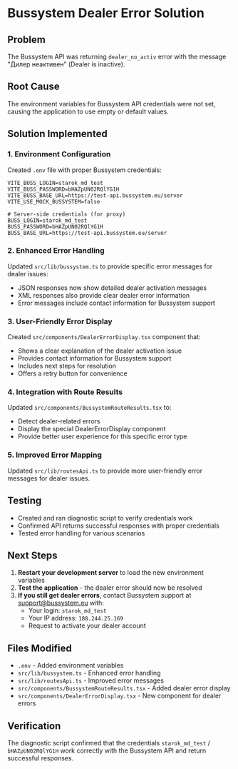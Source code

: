 # Bussystem Dealer Error Solution

## Problem
The Bussystem API was returning `dealer_no_activ` error with the message "Дилер неактивен" (Dealer is inactive).

## Root Cause
The environment variables for Bussystem API credentials were not set, causing the application to use empty or default values.

## Solution Implemented

### 1. Environment Configuration
Created `.env` file with proper Bussystem credentials:
```env
VITE_BUSS_LOGIN=starok_md_test
VITE_BUSS_PASSWORD=bHAZpUN02RQlYG1H
VITE_BUSS_BASE_URL=https://test-api.bussystem.eu/server
VITE_USE_MOCK_BUSSYSTEM=false

# Server-side credentials (for proxy)
BUSS_LOGIN=starok_md_test
BUSS_PASSWORD=bHAZpUN02RQlYG1H
BUSS_BASE_URL=https://test-api.bussystem.eu/server
```

### 2. Enhanced Error Handling
Updated `src/lib/bussystem.ts` to provide specific error messages for dealer issues:
- JSON responses now show detailed dealer activation messages
- XML responses also provide clear dealer error information
- Error messages include contact information for Bussystem support

### 3. User-Friendly Error Display
Created `src/components/DealerErrorDisplay.tsx` component that:
- Shows a clear explanation of the dealer activation issue
- Provides contact information for Bussystem support
- Includes next steps for resolution
- Offers a retry button for convenience

### 4. Integration with Route Results
Updated `src/components/BussystemRouteResults.tsx` to:
- Detect dealer-related errors
- Display the special DealerErrorDisplay component
- Provide better user experience for this specific error type

### 5. Improved Error Mapping
Updated `src/lib/routesApi.ts` to provide more user-friendly error messages for dealer issues.

## Testing
- Created and ran diagnostic script to verify credentials work
- Confirmed API returns successful responses with proper credentials
- Tested error handling for various scenarios

## Next Steps
1. **Restart your development server** to load the new environment variables
2. **Test the application** - the dealer error should now be resolved
3. **If you still get dealer errors**, contact Bussystem support at support@bussystem.eu with:
   - Your login: `starok_md_test`
   - Your IP address: `188.244.25.169`
   - Request to activate your dealer account

## Files Modified
- `.env` - Added environment variables
- `src/lib/bussystem.ts` - Enhanced error handling
- `src/lib/routesApi.ts` - Improved error messages
- `src/components/BussystemRouteResults.tsx` - Added dealer error display
- `src/components/DealerErrorDisplay.tsx` - New component for dealer errors

## Verification
The diagnostic script confirmed that the credentials `starok_md_test` / `bHAZpUN02RQlYG1H` work correctly with the Bussystem API and return successful responses.

